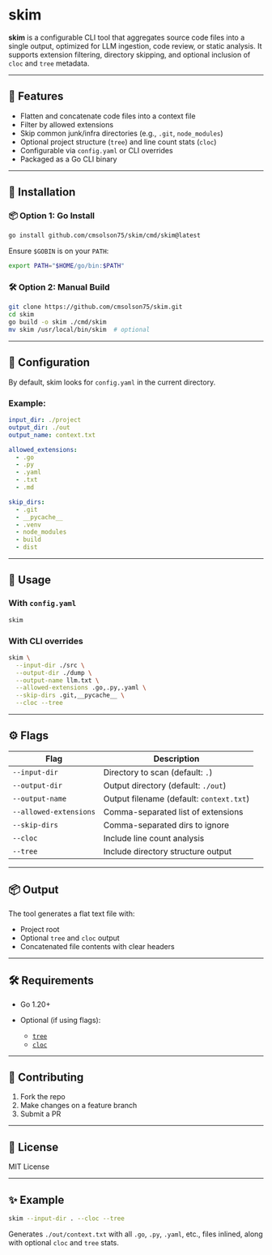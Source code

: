 # skim

**skim** is a configurable CLI tool that aggregates source code files into a single output, optimized for LLM ingestion, code review, or static analysis. It supports extension filtering, directory skipping, and optional inclusion of `cloc` and `tree` metadata.

---

## 🚀 Features

- Flatten and concatenate code files into a context file
- Filter by allowed extensions
- Skip common junk/infra directories (e.g., `.git`, `node_modules`)
- Optional project structure (`tree`) and line count stats (`cloc`)
- Configurable via `config.yaml` or CLI overrides
- Packaged as a Go CLI binary

---

## 🔧 Installation

### 📦 Option 1: Go Install

```bash
go install github.com/cmsolson75/skim/cmd/skim@latest
````

Ensure `$GOBIN` is on your `PATH`:

```bash
export PATH="$HOME/go/bin:$PATH"
```

### 🛠 Option 2: Manual Build

```bash
git clone https://github.com/cmsolson75/skim.git
cd skim
go build -o skim ./cmd/skim
mv skim /usr/local/bin/skim  # optional
```

---

## 📁 Configuration

By default, skim looks for `config.yaml` in the current directory.

### Example:

```yaml
input_dir: ./project
output_dir: ./out
output_name: context.txt

allowed_extensions:
  - .go
  - .py
  - .yaml
  - .txt
  - .md

skip_dirs:
  - .git
  - __pycache__
  - .venv
  - node_modules
  - build
  - dist
```

---

## 🧪 Usage

### With `config.yaml`

```bash
skim
```

### With CLI overrides

```bash
skim \
  --input-dir ./src \
  --output-dir ./dump \
  --output-name llm.txt \
  --allowed-extensions .go,.py,.yaml \
  --skip-dirs .git,__pycache__ \
  --cloc --tree
```

---

## ⚙️ Flags

| Flag                   | Description                              |
| ---------------------- | ---------------------------------------- |
| `--input-dir`          | Directory to scan (default: `.`)         |
| `--output-dir`         | Output directory (default: `./out`)      |
| `--output-name`        | Output filename (default: `context.txt`) |
| `--allowed-extensions` | Comma-separated list of extensions       |
| `--skip-dirs`          | Comma-separated dirs to ignore           |
| `--cloc`               | Include line count analysis              |
| `--tree`               | Include directory structure output       |

---

## 📦 Output

The tool generates a flat text file with:

* Project root
* Optional `tree` and `cloc` output
* Concatenated file contents with clear headers

---

## 🛠 Requirements

* Go 1.20+
* Optional (if using flags):

  * [`tree`](https://linux.die.net/man/1/tree)
  * [`cloc`](https://github.com/AlDanial/cloc)

---

## 🤝 Contributing

1. Fork the repo
2. Make changes on a feature branch
3. Submit a PR

---

## 🪪 License

MIT License

---

## ✨ Example

```bash
skim --input-dir . --cloc --tree
```

Generates `./out/context.txt` with all `.go`, `.py`, `.yaml`, etc., files inlined, along with optional `cloc` and `tree` stats.
